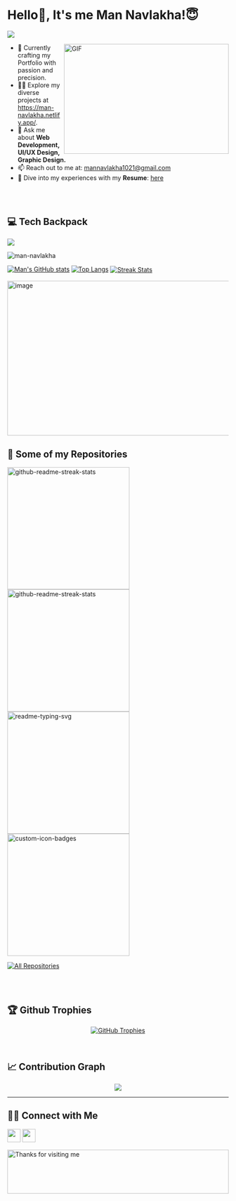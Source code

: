 <!---------------------------- Typewriter animation ----------------------------->
# Hello👋, It's me Man Navlakha!😇
![](https://readme-typing-svg.herokuapp.com?font=Montserrat&color=3EA9F5&lines=I'm+a+Web+Developer;I'm+a+UI%2FUX+Designer;I'm+a+Graphic+Designer)


<!---------------------------- About Me ----------------------------->

<!-- <img align="right" height="250" width="375" alt="" src="https://media.giphy.com/media/SWoSkN6DxTszqIKEqv/giphy.gif" /> -->
<img align="right" alt="GIF" src="https://raw.githubusercontent.com/man-navlakha/man-navlakha/main/developer.gif" height="250" width="375" />

- 🔭 Currently crafting my Portfolio with passion and precision.
- 👨‍💻 Explore my diverse projects at https://man-navlakha.netlify.app/.
- 💬 Ask me about **Web Development, UI/UX Design, Graphic Design.**
- 📫 Reach out to me at: <a href="mailto:mannavlakha1021@gmail.com">mannavlakha1021@gmail.com</a>
- 📄 Dive into my experiences with my **Resume**: [here]([https://docs.google.com/document/d/1Gt9kTDOgqljUXPw6nbJGGiKxbST5IjEY](https://ik.imagekit.io/pxc/mannavlakha/Man%20Navlakha%20Resume.pdf?updatedAt=1755343374880))
<br>
<br>

<!--⚡ Fun fact: Apart from coding, I'm also an accomplished **Artist**! -- >

<!---------------------------- My Skills Section ----------------------------->
## 💻 Tech Backpack

<img src="https://skillicons.dev/icons?i=html,css,js,react,nextjs,nodejs,expressjs,tailwind,materialui,bootstrap,figma,mysql,firebase,git,github,gitlab,postman,vscode,vercel,netlify" align="center">
<br>
<!--Profile Count Badge-->
<p align="left">
  <img src="https://komarev.com/ghpvc/?username=man-navlakha&label=Profile%20views&color=61D9FA&style=for-the-badge&logo=star" alt="man-navlakha" style="padding-right:20px;" />
</p>

  [![Man's GitHub stats](https://github-readme-stats.vercel.app/api?username=man-navlakha&theme=transparent&title_color=61D9FA&icon_color=F8D866&hide_border=true&show_icons=true&text_color=#ffffff)](https://github.com/man-navlakha)
  [![Top Langs](https://github-readme-stats.vercel.app/api/top-langs/?username=man-navlakha&layout=donut&theme=transparent&title_color=61D9FA&icon_color=F8D866&hide_border=true&show_icons=true&text_color=#ffffff)](https://github.com/man-navlakha)
 <a href="https://github.com/man-navlakha">
          <img align="center" src="https://streak-stats.demolab.com?user=man-navlakha&theme=transparent&hide_border=true&show_icons=true&fire=ffeb95&ring=ffeb95&sideNums=ffffff&sideLabels=ffffff&dates=61D9FA&currStreakNum=ffffff" alt="Streak Stats" />
        </a>
<br>
<br>
<img width="676" height="352" alt="image" src="https://github.com/user-attachments/assets/cfb99e4f-d5ff-4530-8f7f-3cf36b193b30" />


<!----------------------------- Open Source Projects --------------------------->
## 🔖 Some of my Repositories

<p align="left">
  <a href="https://github.com/man-navlakha/pxc"><img width="278" src="https://denvercoder1-github-readme-stats.vercel.app/api/pin/?username=man-navlakha&repo=pxc&theme=react&bg_color=20232a&hide_border=true&show_icons=true&title_color=61D9FA&icon_color=F8D866&hide_border=true&show_icons=true" alt="github-readme-streak-stats"></a>
  <a href="https://github.com/man-navlakha/img-server"><img width="278" src="https://denvercoder1-github-readme-stats.vercel.app/api/pin/?username=man-navlakha&repo=img-server&theme=react&bg_color=20232a&hide_border=true&show_icons=true&title_color=61D9FA&icon_color=F8D866&hide_border=true&show_icons=true" alt="github-readme-streak-stats"></a>
  <a href="https://github.com/man-navlakha/profile"><img width="278" src="https://denvercoder1-github-readme-stats.vercel.app/api/pin/?username=man-navlakha&repo=profile&hide_border=true&bg_color=20232a&hide_border=true&show_icons=true&title_color=61D9FA&icon_color=F8D866&theme=react&show_icons=true" alt="readme-typing-svg"></a>
  <a href="https://github.com/Design-and-Code/system-app"><img width="278" src="https://denvercoder1-github-readme-stats.vercel.app/api/pin?username=man-navlakha&repo=system-app&theme=react&bg_color=20232a&hide_border=true&show_icons=true&title_color=61D9FA&icon_color=F8D866&hide_border=true&show_icons=true" alt="custom-icon-badges"></a>
</p>
<p align="left">
  <a href="https://github.com/man-navlakha?tab=repositories"><img alt="All Repositories" title="All Repositories" src="https://custom-icon-badges.herokuapp.com/badge/-All%20Repos-2962FF?style=for-the-badge&logoColor=white&logo=repo"/></a>
</p>
<br>
<br>


<!--Trophies Section-->   
## 🏆 Github Trophies
<p align="center">
  <a href="https://github.com/man-navlakha">
    <picture>
      <source media="(prefers-color-scheme: dark)" srcset="https://github-profile-trophy.vercel.app/?username=man-navlakha&no-bg=true&row=2&column=6&margin-w=20&margin-h=20&theme=monokai">
      <source media="(prefers-color-scheme: light)" srcset="https://github-profile-trophy.vercel.app/?username=man-navlakha&no-bg=true&row=2&column=6&margin-w=20&margin-h=20">
      <img alt="GitHub Trophies" src="https://github-profile-trophy.vercel.app/?username=man-navlakha&no-bg=true&no-frame=true&row=2&column=6&margin-w=20&margin-h=20">
    </picture>
  </a>
</p>
<br />

<!--Contribution Graph-->
## 📈 Contribution Graph
<div align="center">
    <img src="https://github-readme-activity-graph.vercel.app/graph?username=man-navlakha&bg_color=20232a&hide_border=true&show_icons=true&&color=ffffff&line=61D9FA&point=F8D866&area=false" border-radius="15">
</div>

---
<!--------------------------------- Social Links --------------------------------->
## 🤝🏻 Connect with Me

<p align="left">
<a href="mailto:mannavlakha1021@gmail.com" style="text-decoration:none">
  <img height="30" src = "https://img.shields.io/badge/gmail-c14438?&style=for-the-badge&logo=gmail&logoColor=white">
</a>
<a href="https://www.linkedin.com/in/navlakhaman/" style="text-decoration:none">
  <img height="30" src="https://img.shields.io/badge/linkedin-blue.svg?&style=for-the-badge&logo=linkedin&logoColor=white" />
</a>
</p>


<!---------------------------------  Marquee Animation  ------------------------>
<img height="100" alt="Thanks for visiting me" width="100%" src="https://raw.githubusercontent.com/BrunnerLivio/brunnerlivio/master/images/marquee.svg" />
